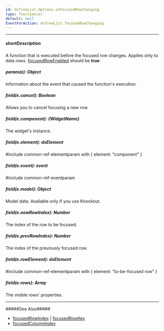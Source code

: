 ```yaml
---
id: dxTreeList.Options.onFocusedRowChanging
type: function(e)
default: null
EventForAction: dxTreeList.focusedRowChanging
---
```

---
##### shortDescription
A function that is executed before the focused row changes. Applies only to data rows. [focusedRowEnabled](/api-reference/10%20UI%20Widgets/GridBase/1%20Configuration/focusedRowEnabled.md '/Documentation/ApiReference/UI_Widgets/dxTreeList/Configuration/#focusedRowEnabled') should be **true**.

##### param(e): Object
Information about the event that caused the function's execution.

##### field(e.cancel): Boolean
Allows you to cancel focusing a new row.

##### field(e.component): {WidgetName}
The widget's instance.

##### field(e.element): dxElement
#include common-ref-elementparam with { element: "component" }

##### field(e.event): event
#include common-ref-eventparam

##### field(e.model): Object
Model data. Available only if you use Knockout.

##### field(e.newRowIndex): Number
The index of the row to be focused.

##### field(e.prevRowIndex): Number
The index of the previously focused row.

##### field(e.rowElement): dxElement
#include common-ref-elementparam with { element: "to-be-focused row" }

##### field(e.rows): Array<dxTreeListRowObject>
The visible rows' properties.

---

#####See Also#####
- [focusedRowIndex](/api-reference/10%20UI%20Widgets/GridBase/1%20Configuration/focusedRowIndex.md '/Documentation/ApiReference/UI_Widgets/dxTreeList/Configuration/#focusedRowIndex') | [focusedRowKey](/api-reference/10%20UI%20Widgets/GridBase/1%20Configuration/focusedRowKey.md '/Documentation/ApiReference/UI_Widgets/dxTreeList/Configuration/#focusedRowKey')
- [focusedColumnIndex](/api-reference/10%20UI%20Widgets/GridBase/1%20Configuration/focusedColumnIndex.md '/Documentation/ApiReference/UI_Widgets/dxTreeList/Configuration/#focusedColumnIndex')